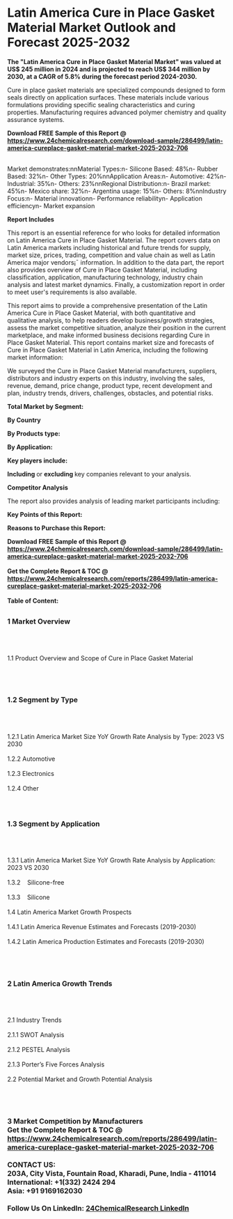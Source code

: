 <h1>Latin America Cure in Place Gasket Material Market Outlook and Forecast 2025-2032</h1><p><strong>The "Latin America Cure in Place Gasket Material Market" was valued at US$ 245 million in 2024 and is projected to reach US$ 344 million by 2030, at a CAGR of 5.8% during the forecast period 2024-2030.</strong></p><p>
</p><p>Cure in place gasket materials are specialized compounds designed to form seals directly on application surfaces. These materials include various formulations providing specific sealing characteristics and curing properties. Manufacturing requires advanced polymer chemistry and quality assurance systems.</p><div><b>Download FREE Sample of this Report @ 
            <a href="https://www.24chemicalresearch.com/download-sample/286499/latin-america-cureplace-gasket-material-market-2025-2032-706">
            https://www.24chemicalresearch.com/download-sample/286499/latin-america-cureplace-gasket-material-market-2025-2032-706</a></b></div><br><p>
Market demonstrates:nnMaterial Types:n- Silicone Based: 48%n- Rubber Based: 32%n- Other Types: 20%nnApplication Areas:n- Automotive: 42%n- Industrial: 35%n- Others: 23%nnRegional Distribution:n- Brazil market: 45%n- Mexico share: 32%n- Argentina usage: 15%n- Others: 8%nnIndustry Focus:n- Material innovationn- Performance reliabilityn- Application efficiencyn- Market expansion</p><p>
</p><p><strong>Report Includes</strong></p><p>
</p><p>This report is an essential reference for who looks for detailed information on Latin America Cure in Place Gasket Material. The report covers data on Latin America markets including historical and future trends for supply, market size, prices, trading, competition and value chain as well as Latin America major vendors¡¯ information. In addition to the data part, the report also provides overview of Cure in Place Gasket Material, including classification, application, manufacturing technology, industry chain analysis and latest market dynamics. Finally, a customization report in order to meet user's requirements is also available.</p><p>
</p><p>This report aims to provide a comprehensive presentation of the Latin America Cure in Place Gasket Material, with both quantitative and qualitative analysis, to help readers develop business/growth strategies, assess the market competitive situation, analyze their position in the current marketplace, and make informed business decisions regarding Cure in Place Gasket Material. This report contains market size and forecasts of Cure in Place Gasket Material in Latin America, including the following market information:</p><p>
We surveyed the Cure in Place Gasket Material manufacturers, suppliers, distributors and industry experts on this industry, involving the sales, revenue, demand, price change, product type, recent development and plan, industry trends, drivers, challenges, obstacles, and potential risks.</p><p>
</p><p><strong>Total Market by Segment:</strong></p><p>
<strong>By Country</strong></p><p>
</p><p>
<strong>By Products type:</strong></p><p>
</p><p>
<strong>By Application:</strong></p><p>
</p><p>
<strong>Key players include: </strong></p><p>
</p><p>
</p><p><strong>Including </strong>or <strong>excluding </strong>key companies relevant to your analysis.</p><p>
<strong>Competitor Analysis</strong></p><p>
</p><p>The report also provides analysis of leading market participants including:</p><p>
</p><p>
</p><p><strong>Key Points of this Report:</strong></p><p>
</p><p>
</p><p><strong>Reasons to Purchase this Report:</strong></p><p>
</p><div><b>Download FREE Sample of this Report @ 
            <a href="https://www.24chemicalresearch.com/download-sample/286499/latin-america-cureplace-gasket-material-market-2025-2032-706">
            https://www.24chemicalresearch.com/download-sample/286499/latin-america-cureplace-gasket-material-market-2025-2032-706</a></b></div><br><div><b>Get the Complete Report & TOC @ 
            <a href="https://www.24chemicalresearch.com/reports/286499/latin-america-cureplace-gasket-material-market-2025-2032-706">
            https://www.24chemicalresearch.com/reports/286499/latin-america-cureplace-gasket-material-market-2025-2032-706</a></b></div><br>
            <b>Table of Content:</b><p><h2><span style="font-size:16px"><strong>1 Market Overview&nbsp;&nbsp; &nbsp;</strong></span></h2><br />
<br />
<p>1.1 Product Overview and Scope of Cure in Place Gasket Material&nbsp;</p><br />
<br />
<h2><strong><span style="font-size:16px">1.2 Segment by Type&nbsp;&nbsp; &nbsp;</span></strong></h2><br />
<br />
<p>1.2.1 Latin America Market Size YoY Growth Rate Analysis by Type: 2023 VS 2030&nbsp;&nbsp; &nbsp;<br /><br />
1.2.2 Automotive&nbsp;&nbsp; &nbsp;<br /><br />
1.2.3 Electronics<br /><br />
1.2.4 Other<br /><br />
<br />
<h2><span style="font-size:16px"><strong>1.3 Segment by Application&nbsp;&nbsp;</strong></span></h2><br />
<br />
<p>1.3.1 Latin America Market Size YoY Growth Rate Analysis by Application: 2023 VS 2030&nbsp;&nbsp; &nbsp;<br /><br />
1.3.2&nbsp;&nbsp; &nbsp;Silicone-free<br /><br />
1.3.3&nbsp;&nbsp; &nbsp;Silicone<br /><br />
1.4 Latin America Market Growth Prospects&nbsp;&nbsp; &nbsp;<br /><br />
1.4.1 Latin America Revenue Estimates and Forecasts (2019-2030)&nbsp;&nbsp; &nbsp;<br /><br />
1.4.2 Latin America Production Estimates and Forecasts (2019-2030)&nbsp;&nbsp;</p><br />
<br />
<h2><span style="font-size:16px"><strong>2 Latin America Growth Trends&nbsp;&nbsp; &nbsp;</strong></span></h2><br />
<br />
<p>2.1 Industry Trends&nbsp;&nbsp; &nbsp;<br /><br />
2.1.1 SWOT Analysis&nbsp;&nbsp; &nbsp;<br /><br />
2.1.2 PESTEL Analysis&nbsp;&nbsp; &nbsp;<br /><br />
2.1.3 Porter&rsquo;s Five Forces Analysis&nbsp;&nbsp; &nbsp;<br /><br />
2.2 Potential Market and Growth Potential Analysis&nbsp;&nbsp; &nbsp;</p><br />
<br />
<h2><span style="font-size:16px"><strong>3 Market Competition by Manufacturers&nbsp;&nbsp; </st</p><div><b>Get the Complete Report & TOC @ 
            <a href="https://www.24chemicalresearch.com/reports/286499/latin-america-cureplace-gasket-material-market-2025-2032-706">
            https://www.24chemicalresearch.com/reports/286499/latin-america-cureplace-gasket-material-market-2025-2032-706</a></b></div><br><b>CONTACT US:</b><br>
            203A, City Vista, Fountain Road, Kharadi, Pune, India - 411014<br>
            International: +1(332) 2424 294<br>
            Asia: +91 9169162030 <br><br>
            Follow Us On LinkedIn: <a href="https://www.linkedin.com/company/24chemicalresearch/">24ChemicalResearch LinkedIn</a>